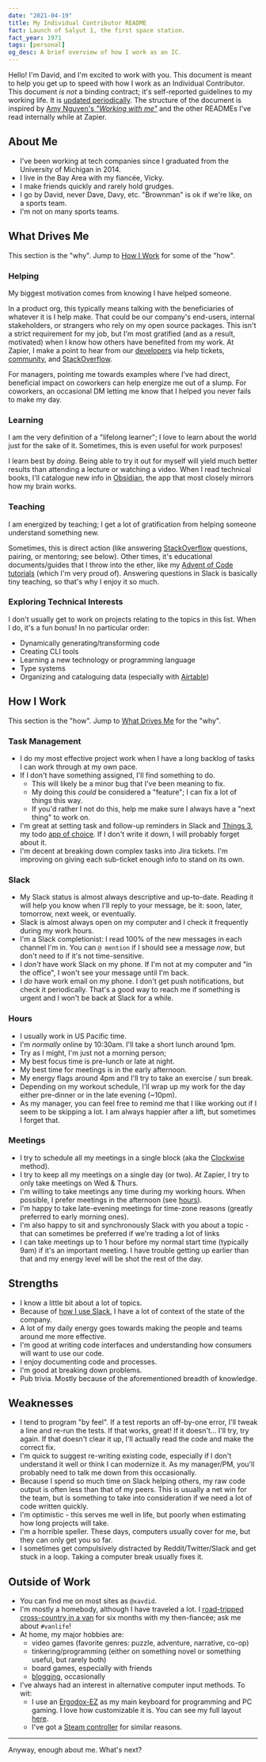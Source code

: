 ```yaml
---
date: "2021-04-19"
title: My Individual Contributor README
fact: Launch of Salyut 1, the first space station.
fact_year: 1971
tags: [personal]
og_desc: A brief overview of how I work as an IC.
---
```


Hello! I'm David, and I'm excited to work with you. This document is meant to help you get up to speed with how I work as an Individual Contributor. This document _is not_ a binding contract; it's self-reported guidelines to my working life. It is [updated periodically](https://github.com/xavdid/website/commits/source/posts/my-ic-readme/index.md). The structure of the document is inspired by [Amy Nguyen's _"Working with me"_](https://amy.dev/?p=979) and the other READMEs I've read internally while at Zapier.

## About Me

- I've been working at tech companies since I graduated from the University of Michigan in 2014.
- I live in the Bay Area with my fiancée, Vicky.
- I make friends quickly and rarely hold grudges.
- I go by David, never Dave, Davy, etc. "Brownman" is ok if we're like, on a sports team.
- I'm not on many sports teams.

## What Drives Me

This section is the "why". Jump to [How I Work](#how-i-work) for some of the "how".

### Helping

My biggest motivation comes from knowing I have helped someone.

In a product org, this typically means talking with the beneficiaries of whatever it is I help make. That could be our company's end-users, internal stakeholders, or strangers who rely on my open source packages. This isn't a strict requirement for my job, but I'm most gratified (and as a result, motivated) when I know how others have benefited from my work. At Zapier, I make a point to hear from our [developers](https://www.youtube.com/watch?v=Vhh_GeBPOhs) via help tickets, [community](https://community.zapier.com/developer-discussion-13), and [StackOverflow](https://stackoverflow.com/users/1825390/xavdid).

For managers, pointing me towards examples where I've had direct, beneficial impact on coworkers can help energize me out of a slump. For coworkers, an occasional DM letting me know that I helped you never fails to make my day.

### Learning

I am the very definition of a "lifelong learner"; I love to learn about the world just for the sake of it. Sometimes, this is even useful for work purposes!

I learn best by _doing_. Being able to try it out for myself will yield much better results than attending a lecture or watching a video. When I read technical books, I'll catalogue new info in [Obsidian](https://obsidian.md/), the app that most closely mirrors how my brain works.

### Teaching

I am energized by teaching; I get a lot of gratification from helping someone understand something new.

Sometimes, this is direct action (like answering [StackOverflow](https://stackoverflow.com/users/1825390/xavdid) questions, pairing, or mentoring; see below). Other times, it's educational documents/guides that I throw into the ether, like my [Advent of Code tutorials](https://github.com/xavdid/advent-of-code/tree/main/solutions/2020/day_1) (which I'm very proud of). Answering questions in Slack is basically tiny teaching, so that's why I enjoy it so much.

### Exploring Technical Interests

I don't usually get to work on projects relating to the topics in this list. When I do, it's a fun bonus! In no particular order:

- Dynamically generating/transforming code
- Creating CLI tools
- Learning a new technology or programming language
- Type systems
- Organizing and cataloguing data (especially with [Airtable](https://airtable.com/))

## How I Work

This section is the "how". Jump to [What Drives Me](#what-drives-me) for the "why".

### Task Management

- I do my most effective project work when I have a long backlog of tasks I can work through at my own pace.
- If I don't have something assigned, I'll find something to do.
  - This will likely be a minor bug that I've been meaning to fix.
  - My doing this _could_ be considered a "feature"; I can fix a lot of things this way.
  - If you'd rather I not do this, help me make sure I always have a "next thing" to work on.
- I'm great at setting task and follow-up reminders in Slack and [Things 3](https://culturedcode.com/things/), my todo [app of choice](/blog/post/my-perfect-task-app/). If I don't write it down, I will probably forget about it.
- I'm decent at breaking down complex tasks into Jira tickets. I'm improving on giving each sub-ticket enough info to stand on its own.

### Slack

- My Slack status is almost always descriptive and up-to-date. Reading it will help you know when I'll reply to your message, be it: soon, later, tomorrow, next week, or eventually.
- Slack is almost always open on my computer and I check it frequently during my work hours.
- I'm a Slack completionist: I read 100% of the new messages in each channel I'm in. You can `@ mention` if I should see a message _now_, but don't need to if it's not time-sensitive.
- I _don't_ have work Slack on my phone. If I'm not at my computer and "in the office", I won't see your message until I'm back.
- I _do_ have work email on my phone. I don't get push notifications, but check it periodically. That's a good way to reach me if something is urgent and I won't be back at Slack for a while.

### Hours

- I usually work in US Pacific time.
- I'm _normally_ online by 10:30am. I'll take a short lunch around 1pm.
- Try as I might, I'm just not a morning person;
- My best focus time is pre-lunch or late at night.
- My best time for meetings is in the early afternoon.
- My energy flags around 4pm and I'll try to take an exercise / sun break.
- Depending on my workout schedule, I'll wrap up my work for the day either pre-dinner or in the late evening (~10pm).
- As my manager, you can feel free to remind me that I like working out if I seem to be skipping a lot. I am always happier after a lift, but sometimes I forget that.

### Meetings

- I try to schedule all my meetings in a single block (aka the [Clockwise](https://www.getclockwise.com/) method).
- I try to keep all my meetings on a single day (or two). At Zapier, I try to only take meetings on Wed & Thurs.
- I'm willing to take meetings any time during my working hours. When possible, I prefer meetings in the afternoon (see [hours](#hours)).
- I'm happy to take late-evening meetings for time-zone reasons (greatly preferred to early morning ones).
- I'm also happy to sit and synchronously Slack with you about a topic - that can sometimes be preferred if we're trading a lot of links
- I can take meetings up to 1 hour before my normal start time (typically 9am) if it's an important meeting. I have trouble getting up earlier than that and my energy level will be shot the rest of the day.

## Strengths

- I know a little bit about a lot of topics.
- Because of [how I use Slack](#slack), I have a lot of context of the state of the company.
- A lot of my daily energy goes towards making the people and teams around me more effective.
- I'm good at writing code interfaces and understanding how consumers will want to use our code.
- I enjoy documenting code and processes.
- I'm good at breaking down problems.
- Pub trivia. Mostly because of the aforementioned breadth of knowledge.

## Weaknesses

- I tend to program "by feel". If a test reports an off-by-one error, I'll tweak a line and re-run the tests. If that works, great! If it doesn't... I'll try, try again. If that doesn't clear it up, I'll actually read the code and make the correct fix.
- I'm quick to suggest re-writing existing code, especially if I don't understand it well or think I can modernize it. As my manager/PM, you'll probably need to talk me down from this occasionally.
- Because I spend so much time on Slack helping others, my raw code output is often less than that of my peers. This is usually a net win for the team, but is something to take into consideration if we need a lot of code written quickly.
- I'm optimistic - this serves me well in life, but poorly when estimating how long projects will take.
- I'm a horrible speller. These days, computers usually cover for me, but they can only get you so far.
- I sometimes get compulsively distracted by Reddit/Twitter/Slack and get stuck in a loop. Taking a computer break usually fixes it.

## Outside of Work

- You can find me on most sites as `@xavdid`.
- I'm mostly a homebody, although I have traveled a lot. I [road-tripped cross-country in a van](https://www.instagram.com/serenitythevan/) for six months with my then-fiancée; ask me about `#vanlife`!
- At home, my major hobbies are:
  - video games (favorite genres: puzzle, adventure, narrative, co-op)
  - tinkering/programming (either on something novel or something useful, but rarely both)
  - board games, especially with friends
  - [blogging](/blog), occasionally
- I've always had an interest in alternative computer input methods. To wit:
  - I use an [Ergodox-EZ](https://ergodox-ez.com/) as my main keyboard for programming and PC gaming. I love how customizable it is. You can see my full layout [here](https://configure.zsa.io/ergodox-ez/layouts/LMnJ6/latest/0).
  - I've got a [Steam controller](https://en.wikipedia.org/wiki/Steam_Controller) for similar reasons.

---

Anyway, enough about me. What's next?
